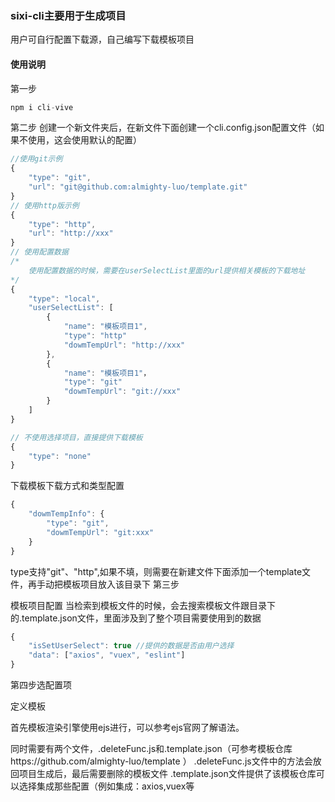 ### sixi-cli主要用于生成项目

用户可自行配置下载源，自己编写下载模板项目

#### 使用说明

第一步

```js
npm i cli-vive
```

第二步
创建一个新文件夹后，在新文件下面创建一个cli.config.json配置文件（如果不使用，这会使用默认的配置）
```js
//使用git示例
{
    "type": "git",
    "url": "git@github.com:almighty-luo/template.git"
}
// 使用http版示例
{
    "type": "http",
    "url": "http://xxx"
}
// 使用配置数据
/* 
    使用配置数据的时候，需要在userSelectList里面的url提供相关模板的下载地址
*/
{
    "type": "local",
    "userSelectList": [
        {
            "name": "模板项目1",
            "type": "http"
            "dowmTempUrl": "http://xxx"
        },
        {
            "name": "模板项目1"，
            "type": "git"
            "dowmTempUrl": "git://xxx"
        }
    ]
}

// 不使用选择项目，直接提供下载模板
{
    "type": "none"
}
```

下载模板下载方式和类型配置
```js
{
    "dowmTempInfo": {
        "type": "git",
        "dowmTempUrl": "git:xxx"
    }
}
```

type支持"git"、"http",如果不填，则需要在新建文件下面添加一个template文件，再手动把模板项目放入该目录下
第三步

模板项目配置
当检索到模板文件的时候，会去搜索模板文件跟目录下的.template.json文件，里面涉及到了整个项目需要使用到的数据
```js
{
    "isSetUserSelect": true //提供的数据是否由用户选择
    "data": ["axios", "vuex", "eslint"]
}
```

第四步选配置项



定义模板

首先模板渲染引擎使用ejs进行，可以参考ejs官网了解语法。

同时需要有两个文件，.deleteFunc.js和.template.json（可参考模板仓库https://github.com/almighty-luo/template ）
.deleteFunc.js文件中的方法会放回项目生成后，最后需要删除的模板文件
.template.json文件提供了该模板仓库可以选择集成那些配置（例如集成：axios,vuex等


